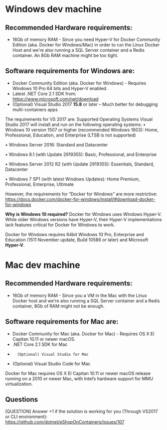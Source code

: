 # Windows dev machine

## Recommended Hardware requirements:
- 16Gb of memory RAM - Since you need Hyper-V for Docker Community Edition (aka. Docker for Windows/Mac) in order to run the Linux Docker Host and we're also running a SQL Server container and a Redis container. An 8Gb RAM machine might be too tight.

## Software requirements for Windows are:
-	Docker Community Edition (aka. Docker for Windows) - Requires Windows 10 Pro 64 bits and Hyper-V enabled.
-	Latest .NET Core 2.1 SDK from: https://www.microsoft.com/net/download 
-	(Optional) Visual Studio 2017 **15.8** or later – Much better for debugging multi-containers apps

The requirements for VS 2017 are:
Supported Operating Systems	
Visual Studio 2017 will install and run on the following operating systems:
•	Windows 10 version 1507 or higher (recommended Windows 1803): Home, Professional, Education, and Enterprise (LTSB is not supported)

•	Windows Server 2016: Standard and Datacenter

•	Windows 8.1 (with Update 2919355): Basic, Professional, and Enterprise

•	Windows Server 2012 R2 (with Update 2919355): Essentials, Standard, Datacenter

•	Windows 7 SP1 (with latest Windows Updates): Home Premium, Professional, Enterprise, Ultimate

However, the requirements for “Docker for Windows” are more restrictive:
https://docs.docker.com/docker-for-windows/install/#download-docker-for-windows 

**Why is Windows 10 required?**
Docker for Windows uses Windows Hyper-V. While older Windows versions have Hyper-V, their Hyper-V implementations lack features critical for Docker for Windows to work.

Docker for Windows requires 64bit Windows 10 Pro, Enterprise and Education (1511 November update, Build 10586 or later) and Microsoft **Hyper-V**. 


# Mac dev machine

## Recommended Hardware requirements:
- 16Gb of memory RAM - Since you a VM in the Mac with the Linux Docker host and we're also running a SQL Server container and a Redis container, 8Gb of RAM might not be enough.

## Software requirements for Mac are:
-	Docker Community for Mac (aka. Docker for Mac) - Requires OS X El Capitan 10.11 or newer macOS.
-	.NET Core 2.1 SDK for Mac
-       (Optional) Visual Studio for Mac
-	(Optional) Visual Studio Code for Mac

Docker for Mac requires OS X El Capitan 10.11 or newer macOS release running on a 2010 or newer Mac, with Intel’s hardware support for MMU virtualization.

## Questions
[QUESTION] Answer +1 if the solution is working for you (Through VS2017 or CLI environment):
https://github.com/dotnet/eShopOnContainers/issues/107 